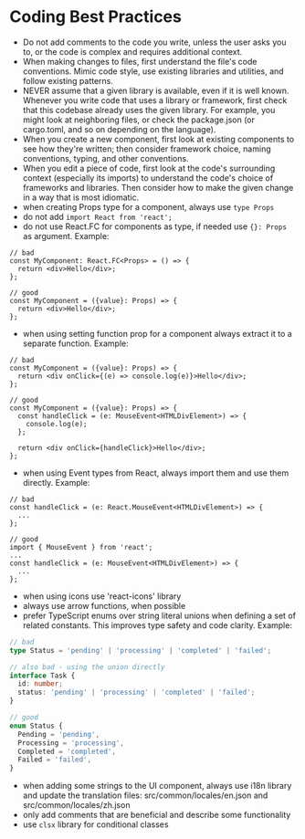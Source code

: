 # Coding Best Practices
- Do not add comments to the code you write, unless the user asks you to, or the code is complex and requires additional context.
- When making changes to files, first understand the file's code conventions. Mimic code style, use existing libraries and utilities, and follow existing patterns.
- NEVER assume that a given library is available, even if it is well known. Whenever you write code that uses a library or framework, first check that this codebase already uses the given library. For example, you might look at neighboring files, or check the package.json (or cargo.toml, and so on depending on the language).
- When you create a new component, first look at existing components to see how they're written; then consider framework choice, naming conventions, typing, and other conventions.
- When you edit a piece of code, first look at the code's surrounding context (especially its imports) to understand the code's choice of frameworks and libraries. Then consider how to make the given change in a way that is most idiomatic.
- when creating Props type for a component, always use `type Props`
- do not add `import React from 'react';`
- do not use React.FC for components as type, if needed use `{}: Props` as argument. Example:
```tsx
// bad
const MyComponent: React.FC<Props> = () => {
  return <div>Hello</div>;
};

// good
const MyComponent = ({value}: Props) => {
  return <div>Hello</div>;
};
```

- when using setting function prop for a component always extract it to a separate function. Example:

```tsx
// bad
const MyComponent = ({value}: Props) => {
  return <div onClick={(e) => console.log(e)}>Hello</div>;
};

// good
const MyComponent = ({value}: Props) => {
  const handleClick = (e: MouseEvent<HTMLDivElement>) => {
    console.log(e);
  };

  return <div onClick={handleClick}>Hello</div>;
};
```

- when using Event types from React, always import them and use them directly. Example:

```tsx
// bad
const handleClick = (e: React.MouseEvent<HTMLDivElement>) => {
  ...
};

// good
import { MouseEvent } from 'react';
...
const handleClick = (e: MouseEvent<HTMLDivElement>) => {
  ...
};
```

- when using icons use 'react-icons' library
- always use arrow functions, when possible
- prefer TypeScript enums over string literal unions when defining a set of related constants. This improves type safety and code clarity. Example:

```typescript
// bad
type Status = 'pending' | 'processing' | 'completed' | 'failed';

// also bad - using the union directly
interface Task {
  id: number;
  status: 'pending' | 'processing' | 'completed' | 'failed';
}

// good
enum Status {
  Pending = 'pending',
  Processing = 'processing',
  Completed = 'completed',
  Failed = 'failed',
}
```

- when adding some strings to the UI component, always use i18n library and update the translation files: src/common/locales/en.json and src/common/locales/zh.json
- only add comments that are beneficial and describe some functionality
- use `clsx` library for conditional classes
